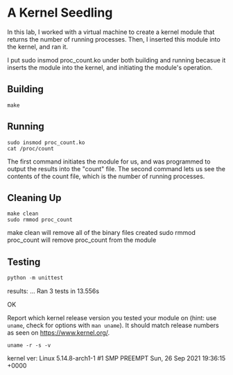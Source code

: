 # A Kernel Seedling

In this lab, I worked with a virtual machine to create a kernel module that returns the number of running processes. Then, I inserted this module into the kernel, and ran it.

I put sudo insmod proc_count.ko under both building and running becasue it
inserts the module into the kernel, and initiating the module's operation.

## Building

```shell
make
```

## Running

```shell
sudo insmod proc_count.ko
cat /proc/count
```

The first command initiates the module for us, and was programmed to output the results into the "count" file. The second command lets us see the contents of the count file, which is the number of running processes.

## Cleaning Up

```shell
make clean
sudo rmmod proc_count
```

make clean will remove all of the binary files created
sudo rmmod proc_count will remove proc_count from the module

## Testing

```python
python -m unittest
```

results:
...
Ran 3 tests in 13.556s

OK

Report which kernel release version you tested your module on
(hint: use `uname`, check for options with `man uname`).
It should match release numbers as seen on https://www.kernel.org/.

```shell
uname -r -s -v
```

kernel ver:
Linux 5.14.8-arch1-1 #1 SMP PREEMPT Sun, 26 Sep 2021 19:36:15 +0000
